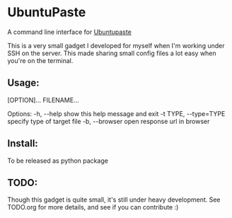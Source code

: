 UbuntuPaste
===========

A command line interface for [Ubuntupaste](http://paste.ubuntu.com)

This is a very small gadget I developed for myself when I'm
working under SSH on the server. This made sharing small config
files a lot easy when you're on the terminal.

## Usage:

<up> [OPTION]... FILENAME...

Options:
  -h, --help            show this help message and exit
  -t TYPE, --type=TYPE  specify type of target file
  -b, --browser         open response url in browser


## Install:

To be released as python package

## TODO:

Though this gadget is quite small, it's still under heavy development.
See TODO.org for more details, and see if you can contribute :)
